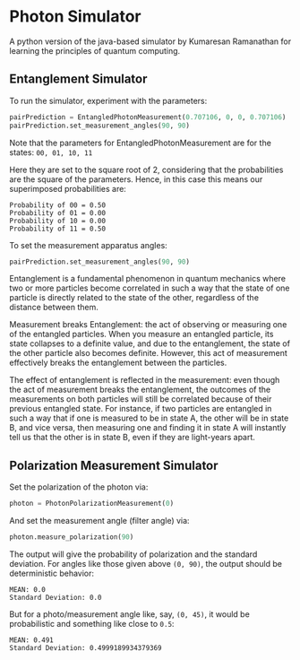 # Photon Simulator

A python version of the java-based simulator by Kumaresan Ramanathan for learning the principles of quantum computing.

## Entanglement Simulator

To run the simulator, experiment with the parameters:

```python
pairPrediction = EntangledPhotonMeasurement(0.707106, 0, 0, 0.707106)
pairPrediction.set_measurement_angles(90, 90)
```

Note that the parameters for EntangledPhotonMeasurement are for the states: `00, 01, 10, 11`

Here they are set to the square root of 2, considering that the probabilities are the square of the parameters.
Hence, in this case this means our superimposed probabilities are: 

```text
Probability of 00 = 0.50
Probability of 01 = 0.00
Probability of 10 = 0.00
Probability of 11 = 0.50
```

To set the measurement apparatus angles:

```python
pairPrediction.set_measurement_angles(90, 90)
```

Entanglement is a fundamental phenomenon in quantum mechanics where two or more particles become correlated in such a way that the state of one particle is directly related to the state of the other, regardless of the distance between them.

Measurement breaks Entanglement: the act of observing or measuring one of the entangled particles. When you measure an entangled particle, its state collapses to a definite value, and due to the entanglement, the state of the other particle also becomes definite. However, this act of measurement effectively breaks the entanglement between the particles.

The effect of entanglement is reflected in the measurement: even though the act of measurement breaks the entanglement, the outcomes of the measurements on both particles will still be correlated because of their previous entangled state. For instance, if two particles are entangled in such a way that if one is measured to be in state A, the other will be in state B, and vice versa, then measuring one and finding it in state A will instantly tell us that the other is in state B, even if they are light-years apart.


## Polarization Measurement Simulator

Set the polarization of the photon via:

```python
photon = PhotonPolarizationMeasurement(0)
```

And set the measurement angle (filter angle) via:

```python
photon.measure_polarization(90)
```

The output will give the probability of polarization and the standard deviation.
For angles like those given above `(0, 90)`, the output should be deterministic behavior:

```
MEAN: 0.0
Standard Deviation: 0.0
```

But for a photo/measurement angle like, say, `(0, 45)`, it would be probabilistic and something like close to `0.5`:

```
MEAN: 0.491
Standard Deviation: 0.4999189934379369
```


